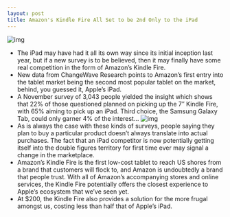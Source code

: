 ```yaml
---
layout: post
title: Amazon's Kindle Fire All Set to be 2nd Only to the iPad
---
```

![img](http://media.idownloadblog.com/wp-content/uploads/2011/11/kindle_fire.jpg)
* The iPad may have had it all its own way since its initial inception last year, but if a new survey is to be believed, then it may finally have some real competition in the form of Amazon’s Kindle Fire.
* New data from ChangeWave Research points to Amazon’s first entry into the tablet market being the second most popular tablet on the market, behind, you guessed it, Apple’s iPad.
* A November survey of 3,043 people yielded the insight which shows that 22% of those questioned planned on picking up the 7″ Kindle Fire, with 65% aiming to pick up an iPad. Third choice, the Samsung Galaxy Tab, could only garner 4% of the interest…
![img](http://media.idownloadblog.com/wp-content/uploads/2011/11/likely-to-buy-fire1.png)
* As is always the case with these kinds of surveys, people saying they plan to buy a particular product doesn’t always translate into actual purchases. The fact that an iPad competitor is now potentially getting itself into the double figures territory for first time ever may signal a change in the marketplace.
* Amazon’s Kindle Fire is the first low-cost tablet to reach US shores from a brand that customers will flock to, and Amazon is undoubtedly a brand that people trust. With all of Amazon’s accompanying stores and online services, the Kindle Fire potentially offers the closest experience to Apple’s ecosystem that we’ve seen yet.
* At $200, the Kindle Fire also provides a solution for the more frugal amongst us, costing less than half that of Apple’s iPad.

